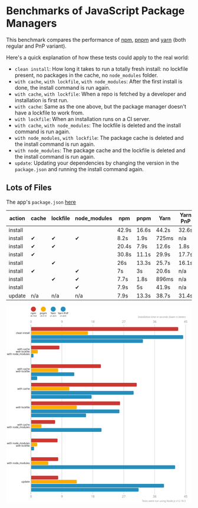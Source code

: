 # Benchmarks of JavaScript Package Managers

This benchmark compares the performance of [npm](https://github.com/npm/cli), [pnpm](https://github.com/pnpm/pnpm) and [yarn](https://github.com/yarnpkg/yarn) (both regular and PnP variant).

Here's a quick explanation of how these tests could apply to the real world:

- `clean install`: How long it takes to run a totally fresh install: no lockfile present, no packages in the cache, no `node_modules` folder.
- `with cache`, `with lockfile`, `with node_modules`: After the first install is done, the install command is run again.
- `with cache`, `with lockfile`: When a repo is fetched by a developer and installation is first run.
- `with cache`: Same as the one above, but the package manager doesn't have a lockfile to work from.
- `with lockfile`: When an installation runs on a CI server.
- `with cache`, `with node_modules`: The lockfile is deleted and the install command is run again.
- `with node_modules`, `with lockfile`: The package cache is deleted and the install command is run again.
- `with node_modules`: The package cache and the lockfile is deleted and the install command is run again.
- `update`: Updating your dependencies by changing the version in the `package.json` and running the install command again.

## Lots of Files

The app's `package.json` [here](./fixtures/alotta-files/package.json)

| action  | cache | lockfile | node_modules| npm | pnpm | Yarn | Yarn PnP |
| ---     | ---   | ---      | ---         | --- | --- | --- | --- |
| install |       |          |             | 42.9s | 16.6s | 44.2s | 32.6s |
| install | ✔     | ✔        | ✔           | 8.2s | 1.9s | 725ms | n/a |
| install | ✔     | ✔        |             | 20.4s | 7.9s | 12.6s | 1.8s |
| install | ✔     |          |             | 30.8s | 11.1s | 29.9s | 17.7s |
| install |       | ✔        |             | 26s | 13.3s | 25.7s | 16.1s |
| install | ✔     |          | ✔           | 7s | 3s | 20.6s | n/a |
| install |       | ✔        | ✔           | 7.7s | 1.8s | 896ms | n/a |
| install |       |          | ✔           | 7.9s | 5s | 41.9s | n/a |
| update  | n/a   | n/a      | n/a         | 7.9s | 13.3s | 38.7s | 31.4s |

![Graph of the alotta-files results](./results/imgs/alotta-files.svg)